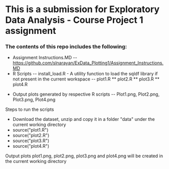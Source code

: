# This is a submission for Exploratory Data Analysis - Course Project 1 assignment
### The contents of this repo includes the following:
* Assignment Instructions.MD
-- https://github.com/slnarayan/ExData_Plotting1/Assignment_Instructions.MD
* R Scripts
-- install_load.R - A utility function to load the sqldf library if not present in the current workspace
-- plot1.R 
** plot2.R
** plot3.R
** plot4.R

- Output plots generated by respective R scripts
-- Plot1.png, Plot2.png, Plot3.png, Plot4.png

Steps to run the scripts
* Download the dataset, unzip and copy it in a folder "data" under the current working directory
* source("plot1.R")
* source("plot2.R")
* source("plot3.R")
* source("plot4.R")

Output plots plot1.png, plot2.png, plot3.png and plot4.png will be created in the current working directory
